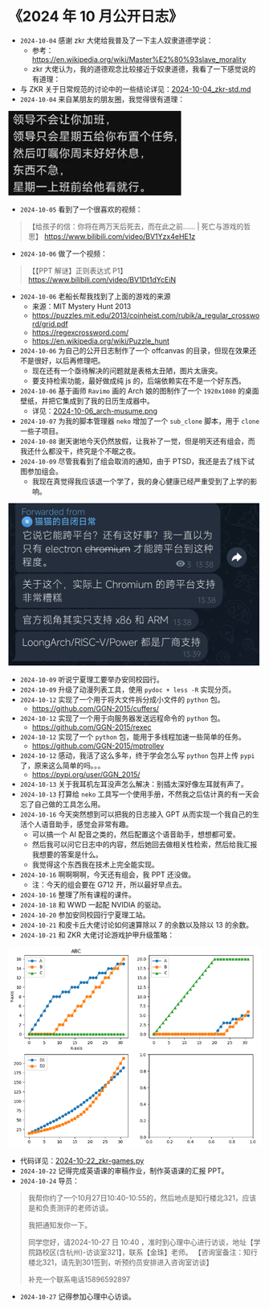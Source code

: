 # 《2024 年 10 月公开日志》

- `2024-10-04` 感谢 zkr 大佬给我普及了一下主人奴隶道德学说：
  - 参考：https://en.wikipedia.org/wiki/Master%E2%80%93slave_morality
  - zkr 大佬认为，我的道德观念比较接近于奴隶道德，我看了一下感觉说的有道理：
- 与 ZKR 关于日常规范的讨论中的一些结论详见：[2024-10-04_zkr-std.md](../../data/misc/2024-10-04_zkr-std.md)
- `2024-10-04` 来自某朋友的朋友圈，我觉得很有道理：

<img src="../../blob/img/2024-10-04_moments.png">

- `2024-10-05` 看到了一个很喜欢的视频：

> 【给孩子的信：你将在两万天后死去，而在此之前…… | 死亡与游戏的哲思】 https://www.bilibili.com/video/BV1Yzx4eHE1z

- `2024-10-06` 做了一个视频：

> 【【PPT 解谜】正则表达式 P1】 https://www.bilibili.com/video/BV1Dt1dYcEiN

- `2024-10-06` 老船长帮我找到了上面的游戏的来源
  - 来源：MIT Mystery Hunt 2013
  - https://puzzles.mit.edu/2013/coinheist.com/rubik/a_regular_crossword/grid.pdf
  - https://regexcrossword.com/
  - https://en.wikipedia.org/wiki/Puzzle_hunt
- `2024-10-06` 为自己的公开日志制作了一个 offcanvas 的目录，但现在效果还不是很好，以后再修理吧。
  - 现在还有一个亟待解决的问题就是表格太丑陋，图片太唐突。
  - 要支持检索功能，最好做成纯 js 的，后端依赖实在不是一个好东西。
- `2024-10-06` 基于画师 `Ravimo` 画的 Arch 娘的图制作了一个 `1920x1080` 的桌面壁纸，并把它集成到了我的日历生成器中。
  - 详见：[2024-10-06_arch-musume.png](../../blob/img/2024-10-06_arch-musume.png)
- `2024-10-07` 为我的脚本管理器 `neko` 增加了一个 `sub_clone` 脚本，用于 `clone` 一些子项目。
- `2024-10-08` 谢天谢地今天仍然放假，让我补了一觉，但是明天还有组会，而我还什么都没干，终究是个不眠之夜。
- `2024-10-09` 尽管我看到了组会取消的通知，由于 PTSD，我还是去了线下试图参加组会。
  - 我现在真觉得我应该退一个学了，我的身心健康已经严重受到了上学的影响。

<img src="../../blob/img/2024-10-09_chromium.jpg" style="width: 500px">

- `2024-10-09` 听说宁夏理工要举办安同校园行。
- `2024-10-09` 升级了动漫列表工具，使用 `pydoc + less -R` 实现分页。
- `2024-10-12` 实现了一个用于将大文件拆分成小文件的 `python` 包。
  - https://github.com/GGN-2015/cuffers/
- `2024-10-12` 实现了一个用于向服务器发送远程命令的 `python` 包。
  - https://github.com/GGN-2015/rexec
- `2024-10-12` 实现了一个 `python` 包，能用于多线程加速一些简单的任务。
  - https://github.com/GGN-2015/mptrolley
- `2024-10-12` 感动，我活了这么多年，终于学会怎么写 `python` 包并上传 `pypi` 了，原来这么简单的吗。。。
  - https://pypi.org/user/GGN_2015/
- `2024-10-13` 关于我耳机左耳没声怎么解决：别插太深好像左耳就有声了。
- `2024-10-13` 打算给 `neko` 工具写一个使用手册，不然我之后估计真的有一天会忘了自己做的工具怎么用。
- `2024-10-16` 今天突然想到可以把我的日志接入 GPT 从而实现一个我自己的生活个人语音助手，感觉会非常有趣。
  - 可以搞一个 AI 配音之类的，然后配置这个语音助手，想想都可爱。
  - 然后我可以问它日志中的内容，然后她回去做相关性检索，然后给我汇报我想要的答案是什么。
  - 我觉得这个东西我在技术上完全能实现。
- `2024-10-16` 啊啊啊啊，今天还有组会，我 PPT 还没做。
  - 注：今天的组会要在 G712 开，所以最好早点去。
- `2024-10-16` 整理了所有课程的课件。
- `2024-10-18` 和 WWD 一起配 NVIDIA 的驱动。
- `2024-10-20` 参加安同校园行宁夏理工站。
- `2024-10-21` 和皮卡丘大佬讨论如何速算除以 7 的余数以及除以 13 的余数。
- `2024-10-21` 和 ZKR 大佬讨论游戏护甲升级策略：

<img src="../../blob/img/2024-10-22_zkr-games.jpg">

- 代码详见：[2024-10-22_zkr-games.py](../../data/misc/2024-10-22_zkr-games.py)
- `2024-10-22` 记得完成英语课的审稿作业，制作英语课的汇报 PPT。
- `2024-10-24` 导员：

> 我帮你约了一个10月27日10:40-10:55的，然后地点是知行楼北321，应该是和负责测评的老师访谈。
>
> 我把通知发你一下。
>
> 同学您好，请2024-10-27 日 10:40 ，准时到心理中心进行访谈，地址【学院路校区(含杭州)-访谈室321】，联系【金珠】老师。 【咨询室备注：知行楼北321，请先到301签到，听预约员安排进入咨询室访谈】
>
> 补充一个联系电话15896592897

- `2024-10-27` 记得参加心理中心访谈。


